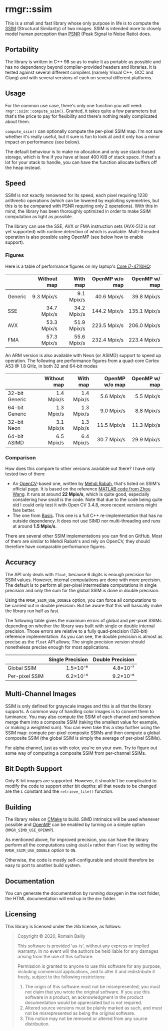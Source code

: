 ﻿rmgr::ssim
==========

This is a small and fast library whose only purpose in life is to compute the [SSIM](https://ece.uwaterloo.ca/~z70wang/research/ssim)
(Structural Similarity) of two images. SSIM is intended more to closely model human perception than
[PSNR](https://en.wikipedia.org/wiki/Peak_signal-to-noise_ratio) (Peak Signal to Noise Ratio) does.


Portability
-----------
The library is written in C++ 98 so as to make it as portable as possible and has no dependency beyond
compiler-provided headers and libraries. It is tested against several different compilers (namely Visual C++,
GCC and Clang) and with several versions of each on several different platforms.


Usage
-----
For the common use case, there's only one function you will need: `rmgr::ssim::compute_ssim()`. Granted,
it takes quite a few parameters but that's the price to pay for flexibility and there's nothing really
complicated about them.

`compute_ssim()` can optionally compute the per-pixel SSIM map. I'm not sure whether it's really useful,
but it sure is fun to look at and it only has a minor impact on performance (see below).

The default behaviour is to make no allocation and only use stack-based storage, which is fine if you have
at least 400 KiB of stack space. If that's a lot for your stack to handle, you can have the function allocate
buffers off the heap instead.


Speed
-----
SSIM is not exactly renowned for its speed, each pixel requiring 1230 arithmetic operations (which can be
lowered by exploiting symmetries, but this is to be compared with PSNR requiring only 2 operations). With this
in mind, the library has been thoroughly optimized in order to make SSIM computation as light as possible.

The library can use the SSE, AVX or FMA instruction sets (AVX-512 is not yet supported) with runtime
detection of which is available. Multi-threaded operation is also possible using OpenMP
(see below how to enable support).

### Figures
Here is a table of performance figures on my laptop's [Core i7-4710HQ](https://ark.intel.com/content/www/us/en/ark/products/78930/intel-core-i7-4710hq-processor-6m-cache-up-to-3-50-ghz.html):

|        | Without map |  With map   | OpenMP w/o map | OpenMP w/ map |
|--------|------------:|------------:|---------------:|--------------:|
|Generic |  9.3 Mpix/s |  9.1 Mpix/s |   40.6 Mpix/s  |   39.8 Mpix/s |
|SSE     | 34.7 Mpix/s | 34.2 Mpix/s |  144.2 Mpix/s  |  135.1 Mpix/s |
|AVX     | 53.3 Mpix/s | 51.9 Mpix/s |  223.5 Mpix/s  |  206.0 Mpix/s |
|FMA     | 57.3 Mpix/s | 55.6 Mpix/s |  232.4 Mpix/s  |  223.4 Mpix/s |

An ARM version is also available with Neon (or ASIMD) support to speed up operation.
The following are performance figures from a quad-core Cortex A53 @ 1.8 GHz, in both 32 and 64-bit modes

|                | Without map |  With map   | OpenMP w/o map | OpenMP w/ map |
|----------------|------------:|------------:|---------------:|--------------:|
| 32-bit Generic |  1.4 Mpix/s |  1.4 Mpix/s |     5.6 Mpix/s |    5.5 Mpix/s |
| 64-bit Generic |  1.3 Mpix/s |  1.3 Mpix/s |     9.0 Mpix/s |    8.8 Mpix/s |
| 32-bit Neon    |  3.1 Mpix/s |  1.3 Mpix/s |    11.5 Mpix/s |   11.3 Mpix/s |
| 64-bit ASIMD   |  6.5 Mpix/s |  6.4 Mpix/s |    30.7 Mpix/s |   29.9 Mpix/s |

### Comparison
How does this compare to other versions available out there? I have only tested two of them:
  - An [OpenCV](http://opencv.org/)-based one, written by [Mehdi Rabah](http://mehdi.rabah.free.fr/SSIM/), that's listed on
    SSIM's official page. It is based on the reference [MATLAB code from Zhou Wang](https://www.cns.nyu.edu/~lcv/ssim/ssim_index.m).
    It runs at around **22 Mpix/s**, which is quite good, especially considering how small is the code.
    Note that due to the code being quite old I could only test it with Open CV 3.4.8, more recent versions
    might fare better.
  - The one from [Basis](https://github.com/BinomialLLC/basis_universal). This one is a full C++
    re-implementation that has no outside dependency. It does not use SIMD nor multi-threading
    and runs at around **1.5 Mpix/s**.

There are several other SSIM implementations you can find on GitHub. Most of them are similar to Mehdi Rabah's
and rely on OpenCV, they should therefore have comparable performance figures.


Accuracy
--------
The API only deals with `float`, because 6 digits is enough precision for SSIM values. However, internal
computations are done with more precision. The default is to perform all per-pixel intermediate computations
in single precision and only the sum for the global SSIM is done in double precision.

Using the `RMGR_SSIM_USE_DOUBLE` option, you can force all computations to be carried out in double precision.
But be aware that this will basically make the library run half as fast.

The following table gives the maximum errors of global and per-pixel SSIMs depending on whether the library
was built with single or double internal precision. Those errors are relative to a fully quad-precision (128-bit)
reference implementation. As you can see, the double precision is almost as precise as the `float` API allows;
The single precision version should nonetheless precise enough for most applications.

|                | Single Precision | Double Precision |
|----------------|-----------------:|-----------------:|
| Global SSIM    |         1.5×10⁻⁶ |         4.8×10⁻⁷ |
| Per-pixel SSIM |         6.2×10⁻⁴ |         9.2×10⁻⁶ |


Multi-Channel Images
--------------------
SSIM is only defined for grayscale images and this is all that the library supports. A common way of handling
color images is to convert them to luminance. You may also compute the SSIM of each channel and somehow
merge them into a composite SSIM (taking the smallest value for example, or making a weighted sum).
You can even take this a step further using the SSIM map: compute per-pixel composite SSIMs and
then compute a global composite SSIM (the global SSIM is simply the average of per-pixel SSIMs).

For alpha channel, just as with color, you're on your own. Try to figure out some way of computing a
composite SSIM from per-channel SSIMs.


Bit Depth Support
-----------------
Only 8-bit images are supported. However, it shouldn't be complicated to modify the code to support
other bit depths: all that needs to be changed are the `L` constant and the `retrieve_tile()` function.


Building
--------

The library relies on [CMake](https://cmake.org/) to build. SIMD intrinsics will be used whenever possible
and [OpenMP](https://www.openmp.org/) can be enabled by turning on a simple option (`RMGR_SIMD_USE_OPENMP`).

As mentioned above, for improved precision, you can have the library perform all the computations using `double`
rather than `float` by setting the `RMGR_SSIM_USE_DOUBLE` option to `ON`.

Otherwise, the code is mostly self-configurable and should therefore be easy to port to another build system.


Documentation
-------------

You can generate the documentation by running doxygen in the root folder, the HTML documentation
will end up in the `doc` folder.


Licensing
---------

This library is licensed under the zlib license, as follows:

> Copyright © 2020, Romain Bailly
>
> This software is provided 'as-is', without any express or implied
> warranty.  In no event will the authors be held liable for any damages
> arising from the use of this software.
>
> Permission is granted to anyone to use this software for any purpose,
> including commercial applications, and to alter it and redistribute it
> freely, subject to the following restrictions:
>
> 1. The origin of this software must not be misrepresented; you must not
>    claim that you wrote the original software. If you use this software
>    in a product, an acknowledgment in the product documentation would be
>    appreciated but is not required.
> 2. Altered source versions must be plainly marked as such, and must not be
>    misrepresented as being the original software.
> 3. This notice may not be removed or altered from any source distribution.
